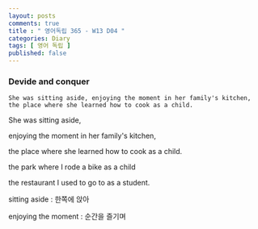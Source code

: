 ```yaml
---
layout: posts
comments: true
title : " 영어독립 365 - W13 D04 "
categories: Diary
tags: [ 영어 독립 ]
published: false
---
```


### Devide and conquer

```text
She was sitting aside, enjoying the moment in her family's kitchen, the place where she learned how to cook as a child.
```

She was sitting aside,

enjoying the moment in her family's kitchen,

the place where she learned how to cook as a child.

the park where I rode a bike as a child

the restaurant I used to go to as a student.

sitting aside
 : 한쪽에 앉아

enjoying the moment
 : 순간을 즐기며
